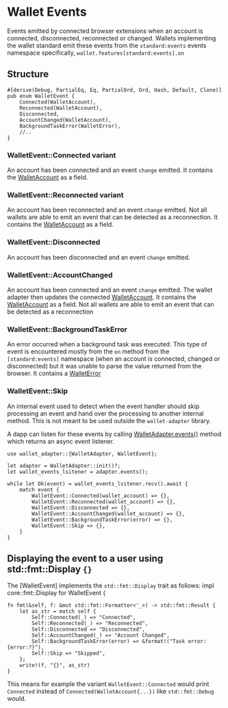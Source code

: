 # Wallet Events

Events emitted by connected browser extensions when an account is connected, disconnected, reconnected or changed. Wallets implementing the wallet standard emit these events from the `standard:events` events namespace specifically, `wallet.features[standard:events].on`

## Structure

```rust,no_run
#[derive(Debug, PartialEq, Eq, PartialOrd, Ord, Hash, Default, Clone)]
pub enum WalletEvent {
    Connected(WalletAccount),
    Reconnected(WalletAccount),
    Disconnected,
    AccountChanged(WalletAccount),
    BackgroundTaskError(WalletError),
	//..
}
```

### WalletEvent::Connected variant

An account has been connected and an event `change` emitted. It contains the [WalletAccount](https://docs.rs/wallet-adapter/latest/wallet_adapter/struct.WalletAccount.html) as a field.

### WalletEvent::Reconnected variant

An account has been reconnected and an event `change` emitted. Not all wallets are able to emit an event that can be detected as a reconnection. It contains the [WalletAccount](https://docs.rs/wallet-adapter/latest/wallet_adapter/struct.WalletAccount.html) as a field.

### WalletEvent::Disconnected

An account has been disconnected and an event `change` emitted.

### WalletEvent::AccountChanged

An account has been connected and an event `change` emitted. The wallet adapter then updates the connected [WalletAccount](https://docs.rs/wallet-adapter/latest/wallet_adapter/struct.WalletAccount.html). It contains the [WalletAccount](https://docs.rs/wallet-adapter/latest/wallet_adapter/struct.WalletAccount.html) as a field. Not all wallets are able to emit an event that can be detected as a reconnection

### WalletEvent::BackgroundTaskError

An error occurred when a background task was executed. This type of event is encountered mostly from the `on` method from the `[standard:events]` namespace (when an account is connected, changed or disconnected) but it was unable to parse the  value returned from the browser. It contains a [WalletError](https://docs.rs/wallet-adapter/latest/wallet_adapter/enum.WalletError.html)

### WalletEvent::Skip

An internal event used to detect when the event handler should skip processing an event and hand over the processing to another internal method. This is not meant to be used outside the `wallet-adapter` library.

A dapp can listen for these events by calling [WalletAdapter.events()](https://docs.rs/wallet-adapter/latest/wallet_adapter/struct.WalletAdapter.html#method.events) method which returns an async event listener.

```rust,no_run
use wallet_adapter::{WalletAdapter, WalletEvent};

let adapter = WalletAdapter::init()?;
let wallet_events_lsitener = adapter.events();

while let Ok(event) = wallet_events_lsitener.recv().await {
    match event {
		WalletEvent::Connected(wallet_account) => {},
		WalletEvent::Reconnected(wallet_account) => {},
		WalletEvent::Disconnected => {},
		WalletEvent::AccountChanged(wallet_account) => {},
		WalletEvent::BackgroundTaskError(error) => {},
		WalletEvent::Skip => {},
    }
}
```

## Displaying the event to a user using std::fmt::Display `{}` 

The [WalletEvent] implements the `std::fmt::Display` trait as follows:
impl core::fmt::Display for WalletEvent {

```rust,no_run
fn fmt(&self, f: &mut std::fmt::Formatter<'_>) -> std::fmt::Result {
    let as_str = match self {
        Self::Connected(_) => "Connected",
        Self::Reconnected(_) => "Reconnected",
        Self::Disconnected => "Disconnected",
        Self::AccountChanged(_) => "Account Changed",
        Self::BackgroundTaskError(error) => &format!("Task error: {error:?}"),
        Self::Skip => "Skipped",
    };
    write!(f, "{}", as_str)
}
```

This means for example the variant `WalletEvent::Connected` would print `Connected` instead of `Connected(WalletAccount{...})` like `std::fmt::Debug` would.
